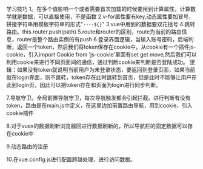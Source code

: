 学习技巧
1。在多个值影响一个或者需要首次加载的时候要用到计算属性，计算数学就是数据，可以直接使用，不是函数
2.v-for属性要有key,动态属性要加冒号，拼接字符串用模板字符串的形式"`----${}`"
3.vue中用到的数据要双花括号
4.跳转路由。this.router.push(path)
5.route和router的区别，route为当前的路由信息，router是整个路由实例的有push
6.登录界面逻辑，当输入账号密码，后端判断，返回一个token，然后我们将token保存在cookie中，从cookie有一个插件js-cookie，引入import Cookie from 'js-cookie'里面有set get move,然后我们可以利用cookie来进行不同页面间的通信，通过判断cookie来判断是否登陆成功。
逻辑：如果没有token就说明当前用户为未登录状态，要返回到登录页面，如果当前就在login界面，则不跳转，token存在此时跳转到首页，但是此时不能够让用户在此到login页，因此可以把token存在和页面为login进行同步判断。

7.导航守卫。全局前置导航守卫，每次导航触发都会引起拦截。进行判断有没有token，路由是在main.js中定义，在这里边加前置路由导航，用到cookie，引入cookie插件

8.对于vuex的数据刷新浏览器回进行数据刷新的，所以导航栏的固定数据可以存在cookie中

9.动态路由的注册

10.在vue.config.js进行配置跨越处理，进行访问数据。
